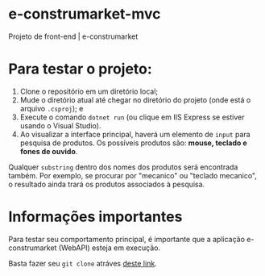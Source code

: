 # e-construmarket-mvc
Projeto de front-end | e-construmarket

# Para testar o projeto:
1. Clone o repositório em um diretório local;
2. Mude o diretório atual até chegar no diretório do projeto (onde está o arquivo `.csproj`); e
3. Execute o comando `dotnet run` (ou clique em IIS Express se estiver usando o Visual Studio).
4. Ao visualizar a interface principal, haverá um elemento de `input` para pesquisa de produtos. Os possíveis produtos são: 
**mouse, teclado e fones de ouvido**.

Qualquer `substring` dentro dos nomes dos produtos será encontrada também. Por exemplo, se procurar por "mecanico" ou "teclado mecanico", o resultado ainda trará os produtos associados à pesquisa.

# Informações importantes

Para testar seu comportamento principal, é importante que a aplicação e-construmarket (WebAPI) esteja em execução. 

Basta fazer seu `git clone` atráves [deste link](https://github.com/JustAn0therDev/e-construmarketWebAPI.git).
